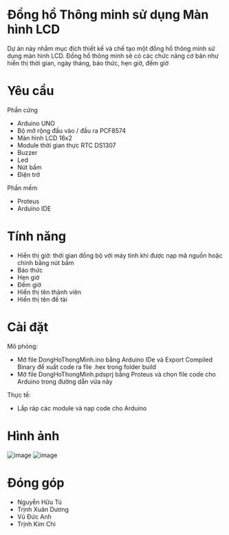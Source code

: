 
# Đồng hồ Thông minh sử dụng Màn hình LCD

Dự án này nhằm mục đích thiết kế và chế tạo một đồng hồ thông minh sử dụng màn hình LCD. Đồng hồ thông minh sẽ có các chức năng cơ bản như hiển thị thời gian, ngày tháng, báo thức, hẹn giờ, đếm giờ

# Yêu cầu
Phần cứng
- Arduino UNO
- Bộ mở rộng đầu vào / đầu ra PCF8574
- Màn hình LCD 16x2
- Module thời gian thực RTC DS1307
- Buzzer
- Led
- Nút bấm
- Điện trở

Phần mềm
- Proteus
- Arduino IDE

# Tính năng

- Hiển thị giờ: thời gian đồng bộ với máy tính khi được nạp mã nguồn hoặc chỉnh bằng nút bấm
- Báo thức
- Hẹn giờ
- Đếm giờ
- Hiển thị tên thành viên
- Hiển thị tên đề tài

# Cài đặt
Mô phỏng:
- Mở file DongHoThongMinh.ino bằng Arduino IDe và Export Compiled Binary để xuất code ra file .hex trong folder build
- Mở file DongHoThongMinh.pdsprj bằng Proteus và chọn file code cho Arduino trong đường dẫn vừa nãy

Thực tế:
- Lắp ráp các module và nạp code cho Arduino

# Hình ảnh
![image](https://github.com/Arnyyx/DongHoThongMinh/assets/74717260/3c61a8ab-bbfa-45b2-92b1-3bca62bce905)
![image](https://github.com/Arnyyx/DongHoThongMinh/assets/74717260/b8ad48a3-fdbf-4ae0-9c01-d9630f3f3bb0)


# Đóng góp
- Nguyễn Hữu Tú
- Trịnh Xuân Dương
- Vũ Đức Anh
- Trịnh Kim Chi
